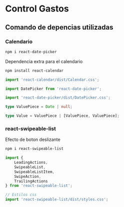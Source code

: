 # Control Gastos

## Comando de depencias utilizadas
### Calendario
```bash
npm i react-date-picker
```
Dependencia extra para el calendario
```bash
npm install react-calendar
```

```ts
import 'react-calendar/dist/Calendar.css';

import DatePicker from 'react-date-picker';

import 'react-date-picker/dist/DatePicker.css';

type ValuePiece = Date | null;

type Value = ValuePiece | [ValuePiece, ValuePiece];

```
### react-swipeable-list 
Efecto de boton deslizante
```bash
npm i react-swipeable-list
```



```ts
import {
    LeadingActions,
    SwipeableList,
    SwipeableListItem,
    SwipeAction,
    TrailingActions
} from 'react-swipeable-list';

// Estilos css
import 'react-swipeable-list/dist/styles.css';

```
